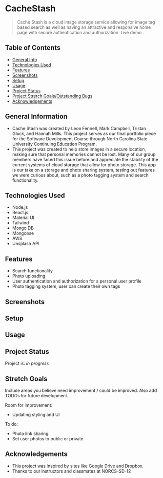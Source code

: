 # CacheStash
> Cache Stash is a cloud image storage service allowing for image tag based search as well as having an attractive and responsive home page with secure authentication and authorization.
> Live demo  <!--aws deployment link -->.

## Table of Contents
* [General Info](#general-information)
* [Technologies Used](#technologies-used)
* [Features](#features)
* [Screenshots](#screenshots)
* [Setup](#setup)
* [Usage](#usage)
* [Project Status](#project-status)
* [Project Stretch Goals/Outstanding Bugs](#stretch-goals)
* [Acknowledgements](#acknowledgements)

## General Information
- Cache Stash was created by Leon Fennell, Mark Campbell, Tristan Glock, and Hannah Mills. This project serves as our final portfolio piece for the Software Development Course through North Carolina State University Continuing Education Program. 
- This project was created to help store images in a secure location, making sure that personal memories cannot be lost. Many of our group members have faced this issue before and appreciate the stability of the current systems of cloud storage that allow for photo storage. This app is our take on a storage and photo sharing system, testing out features we were curious about, such as a photo tagging system and search functionality. 

## Technologies Used
- Node.js
- React.js
- Material UI
- Tailwind
- Mongo DB
- Mongoose
- AWS 
- Unsplash API

## Features
- Search functionality
- Photo uploading 
- User authentication and authorization for a personal user profile
- Photo tagging system, user can create their own tags

## Screenshots
<!-- add screenshots before deployment here -->

## Setup
<!-- update setup when deployed -->

## Usage
<!-- update useage here when depolyed -->

## Project Status
Project is: _in progress_ 

## Stretch Goals
Include areas you believe need improvement / could be improved. Also add TODOs for future development.

Room for improvement:
- Updating styling and UI

To do:
- Photo link sharing
- Set user photos to public or private

## Acknowledgements
- This project was inspired by sites like Google Drive and Dropbox. 
- Thanks to our instructors and classmates at NORCS-SD-12
